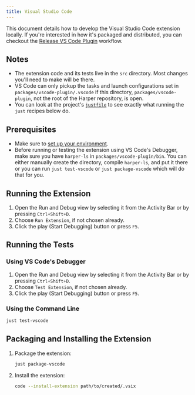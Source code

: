 ```yaml
---
title: Visual Studio Code
---
```


This document details how to develop the Visual Studio Code extension locally. If you're interested in how it's packaged and distributed, you can checkout the [Release VS Code Plugin](https://github.com/Automattic/harper/blob/master/.github/workflows/release_vscode_plugin.yml) workflow.

## Notes

- The extension code and its tests live in the `src` directory. Most changes you'll need to make will be there.
- VS Code can only pickup the tasks and launch configurations set in `packages/vscode-plugin/.vscode` if this directory, `packages/vscode-plugin`, not the root of the Harper repository, is open.
- You can look at the project's [`justfile`](https://github.com/Automattic/harper/blob/master/justfile) to see exactly what running the `just` recipes below do.

## Prerequisites

- Make sure to [set up your environment](./environment).
- Before running or testing the extension using VS Code's Debugger, make sure you have `harper-ls` in `packages/vscode-plugin/bin`. You can either manually create the directory, compile `harper-ls`, and put it there or you can run `just test-vscode` or `just package-vscode` which will do that for you.

## Running the Extension

1. Open the Run and Debug view by selecting it from the Activity Bar or by pressing `Ctrl+Shift+D`.
2. Choose `Run Extension`, if not chosen already.
3. Click the play (Start Debugging) button or press `F5`.

## Running the Tests

### Using VS Code's Debugger

1. Open the Run and Debug view by selecting it from the Activity Bar or by pressing `Ctrl+Shift+D`.
2. Choose `Test Extension`, if not chosen already.
3. Click the play (Start Debugging) button or press `F5`.

### Using the Command Line

```bash
just test-vscode
```

## Packaging and Installing the Extension

1. Package the extension:

   ```bash
   just package-vscode
   ```

2. Install the extension:

   ```bash
   code --install-extension path/to/created/.vsix
   ```
